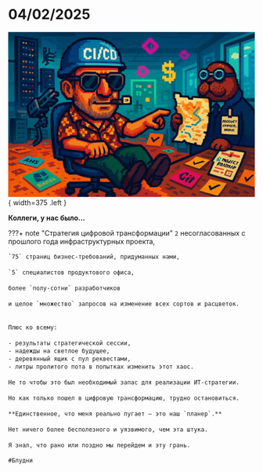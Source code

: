 # 04/02/2025

![ ](<../../assets/img/photo_2025-10-02_20-15-07.jpg>){ width=375 .left }

**Коллеги, у нас было…**

???+ note "Стратегия цифровой трансформации"
    `2` несогласованных с прошлого года инфраструктурных проекта,

    `75` страниц бизнес-требований, придуманных нами,

    `5` специалистов продуктового офиса, 

    более `полу-сотни` разработчиков 

    и целое `множество` запросов на изменение всех сортов и расцветок. 

    
    Плюс ко всему:
    
    - результаты стратегической сессии, 
    - надежды на светлое будущее,
    - деревянный ящик с пул реквестами,
    - литры пролитого пота в попытках изменить этот хаос.

    Не то чтобы это был необходимый запас для реализации ИТ-стратегии.

    Но как только пошел в цифровую трансформацию, трудно остановиться.

    **Единственное, что меня реально пугает – это наш `планер`.**

    Нет ничего более бесполезного и уязвимого, чем эта штука.

    Я знал, что рано или поздно мы перейдем и эту грань.

`#Блудни`